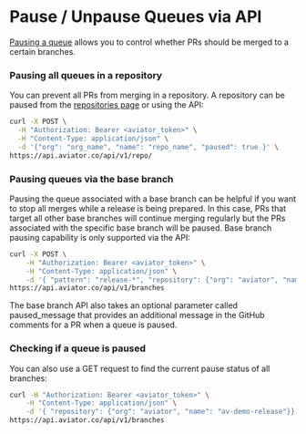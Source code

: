 # Pause / Unpause Queues via API

[Pausing a queue](../concepts/paused-queues.md) allows you to control whether PRs should be merged to a certain branches.

### Pausing all queues in a repository

You can prevent all PRs from merging in a repository. A repository can be paused from the [repositories page](https://app.aviator.co/github/repos) or using the API:

```bash
curl -X POST \
  -H "Authorization: Bearer <aviator_token>" \
  -H "Content-Type: application/json" \
  -d '{"org": "org_name", "name": "repo_name", "paused": true }' \
https://api.aviator.co/api/v1/repo/
```

### Pausing queues via the base branch

Pausing the queue associated with a base branch can be helpful if you want to stop all merges while a release is being prepared. In this case, PRs that target all other base branches will continue merging regularly but the PRs associated with the specific base branch will be paused. Base branch pausing capability is only supported via the API:

```bash
curl -X POST \
    -H "Authorization: Bearer <aviator_token>" \
    -H "Content-Type: application/json" \
    -d '{ "pattern": "release-*", "repository": {"org": "aviator", "name": "av-demo-release"}, "paused": true, "paused_message": "This release branch has been paused."}' \
https://api.aviator.co/api/v1/branches
```

The base branch API also takes an optional parameter called paused\_message that provides an additional message in the GitHub comments for a PR when a queue is paused.

### Checking if a queue is paused

You can also use a GET request to find the current pause status of all branches:

```bash
curl -H "Authorization: Bearer <aviator_token>" \
    -H "Content-Type: application/json" \
    -d '{ "repository": {"org": "aviator", "name": "av-demo-release"}}' \
https://api.aviator.co/api/v1/branches
```
